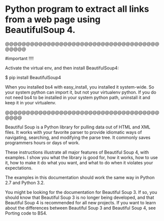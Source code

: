 
# Python program to extract all links from a web page using BeautifulSoup 4.



@@@@@@@@@@@@@@@@@@@@@@@@@@@@@@@@@@@@@@@@@@


#important !!!!


Activate the virtual env, and then install BeautifulSoup4:

$ pip install BeautifulSoup4



When you installed bs4 with easy_install, you installed it system-wide. So your system python can import it, but not your virtualenv python. If you do not need bs4 to be installed in your system python path, uninstall it and keep it in your virtualenv.

@@@@@@@@@@@@@@@@@@@@@@@@@@@@@@@@@@@@@@@@@


Beautiful Soup is a Python library for pulling data out of HTML and XML files. It works with your favorite parser to provide idiomatic ways of navigating, searching, and modifying the parse tree. It commonly saves programmers hours or days of work.

These instructions illustrate all major features of Beautiful Soup 4, with examples. I show you what the library is good for, how it works, how to use it, how to make it do what you want, and what to do when it violates your expectations.

The examples in this documentation should work the same way in Python 2.7 and Python 3.2.

You might be looking for the documentation for Beautiful Soup 3. If so, you should know that Beautiful Soup 3 is no longer being developed, and that Beautiful Soup 4 is recommended for all new projects. If you want to learn about the differences between Beautiful Soup 3 and Beautiful Soup 4, see Porting code to BS4.







